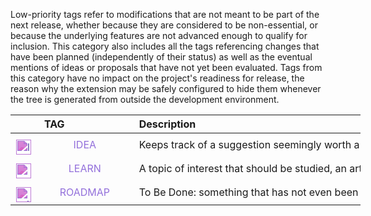 <!-- markdownlint-disable MD041-->
Low-priority tags refer to modifications that are not meant to be part of the next release, whether
because they are considered to be non-essential, or because the underlying features are not
advanced enough to qualify for inclusion. This category also includes all the tags referencing
changes that have been planned (independently of their status) as well as the eventual mentions of
ideas or proposals that have not yet been evaluated. Tags from this category have no impact on the
project's readiness for release, the reason why the extension may be safely configured to hide them
whenever the tree is generated from outside the development environment.

<div class="tag-table hunches">

&nbsp;&nbsp;&nbsp;&nbsp;&nbsp;&nbsp;|&nbsp;TAG&nbsp;&nbsp;&nbsp;&nbsp;&nbsp;&nbsp;&nbsp;&nbsp;&nbsp;&nbsp;&nbsp;&nbsp;&nbsp;&nbsp;&nbsp;&nbsp;&nbsp;&nbsp;&nbsp;&nbsp;&nbsp;&nbsp;&nbsp;&nbsp; | Description&nbsp;&nbsp;&nbsp;&nbsp;&nbsp;&nbsp;&nbsp;&nbsp;&nbsp;&nbsp;&nbsp;&nbsp;&nbsp;&nbsp;&nbsp;&nbsp;&nbsp;&nbsp;&nbsp;&nbsp;&nbsp;&nbsp;&nbsp;&nbsp;&nbsp;&nbsp;&nbsp;&nbsp;&nbsp;&nbsp;&nbsp;&nbsp;&nbsp;&nbsp;&nbsp;&nbsp;&nbsp;&nbsp;&nbsp;&nbsp;&nbsp;&nbsp;&nbsp;&nbsp;&nbsp;&nbsp;&nbsp;&nbsp;&nbsp;&nbsp;&nbsp;&nbsp;&nbsp;&nbsp;&nbsp;&nbsp;&nbsp;&nbsp;&nbsp;&nbsp;&nbsp;&nbsp;&nbsp;&nbsp;&nbsp;&nbsp;&nbsp;&nbsp;&nbsp;&nbsp;&nbsp;&nbsp;&nbsp;&nbsp;&nbsp;&nbsp;&nbsp;&nbsp;&nbsp;&nbsp;&nbsp;&nbsp;&nbsp;&nbsp;&nbsp;&nbsp;&nbsp;&nbsp;&nbsp;&nbsp;&nbsp;&nbsp;&nbsp;&nbsp;&nbsp;&nbsp;&nbsp;&nbsp;&nbsp;&nbsp;&nbsp;&nbsp;&nbsp;&nbsp;&nbsp;&nbsp;&nbsp;&nbsp;&nbsp;&nbsp; |
:-----:|:----|:----|
<a href="https://primer.style/design/foundations/icons/light-bulb-16"  target="_blank"><img class="idea-icon" src="./vsc03-todo-tree/assets/images/light-bulb.svg" alt="light-bulb.svg" title="idea-icon: light-bulb.svg"/></a>| &nbsp;<a href="https://www.w3schools.com/colors/color_tryit.asp?color=MediumPurple" title="MediumPurple"><tag class="idea-tag">IDEA</tag></a>  | Keeps track of a suggestion seemingly worth a consideration.     |
<a href="https://primer.style/design/foundations/icons/mortar-board-16"  target="_blank"><img class="learn-icon" src="./vsc03-todo-tree/assets/images/mortar-board.svg" alt="mortar-board.svg" title="learn-icon: mortar-board.svg"/></a> | &nbsp;<a href="https://www.w3schools.com/colors/color_tryit.asp?color=MediumPurple" title="MediumPurple"><tag class="learn-tag">LEARN</tag></a>  | A topic of interest that should be studied, an article to read, etc ... |
<a href="https://primer.style/design/foundations/icons/milestone-16"  target="_blank"><img class="roadmap-icon" src="./vsc03-todo-tree/assets/images/milestone.svg" alt="milestone.svg" title="roadmap-icon: milestone.svg"/></a> | &nbsp;<a href="https://www.w3schools.com/colors/color_tryit.asp?color=MediumPurple" title="MediumPurple"><tag class="roadmap-tag">ROADMAP</tag></a>  | To Be Done: something that has not even been started yet |
</div>

<style>
div.tag-table  {
  font-size: normal;
  min-width: 40em;
}
div.tag-table tag {
  width: 85%;
  padding: 0 .75ex 0 .6ex;
  display: inline-block;
  text-align: center;
}
div.tag-table img {
  height: 24px;
  margin-top: 8px;
}
.idea-tag {
 color: rgb(147, 112, 219);
 background-color: transparent;
}
.idea-icon {
  filter: invert(23%) sepia(51%) saturate(1455%) hue-rotate(221deg) brightness(88%) contrast(89%);
}
.learn-tag {
 color: rgb(147, 112, 219);
 background-color: transparent;
}
.learn-icon {
  filter: invert(23%) sepia(51%) saturate(1455%) hue-rotate(221deg) brightness(88%) contrast(89%);
}
.roadmap-tag {
 color: rgb(147, 112, 219);
 background-color: transparent;
}
.roadmap-icon {
  filter: invert(23%) sepia(51%) saturate(1455%) hue-rotate(221deg) brightness(88%) contrast(89%);
}
</style>
<!-- markdownlint-enable MD041-->
